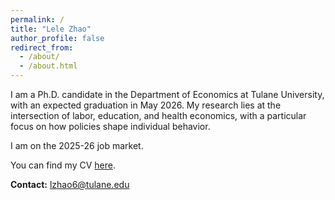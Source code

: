 ```yaml
---
permalink: /
title: "Lele Zhao"
author_profile: false
redirect_from: 
  - /about/
  - /about.html
---
```



I am a Ph.D. candidate in the Department of Economics at Tulane University, with an expected graduation in May 2026. My research lies at the intersection of labor, education, and health economics, with a particular focus on how policies shape individual behavior. 


I am on the 2025-26 job market.

You can find my CV [here](http://lelezhao-econ.github.io/files/CV.pdf).

**Contact:** [lzhao6@tulane.edu](mailto:lzhao6@tulane.edu)
